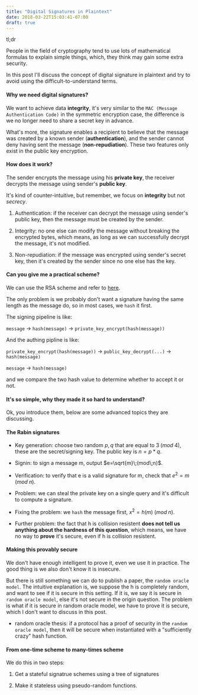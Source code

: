 ```yaml
---
title: "Digital Signatures in Plaintext"
date: 2018-03-22T15:03:41-07:00
draft: true 
---
```


tl;dr

People in the field of cryptography tend to use lots of mathematical formulas to explain simple things, which, they think may gain some extra security.

In this post I'll discuss the concept of digital signature in plaintext and try to avoid using the difficult-to-understand terms.

#### Why we need digital signatures?

We want to achieve data **integrity**, it's very similar to the `MAC (Message Authentication Code)` in the symmetric encryption case, the difference is we no longer need to share a secret key in advance. 

What's more, the signature enables a recipient to believe that the message was created by a known sender (**authentication**), and the sender cannot deny having sent the message (**non-repudiation**). These two features only exist in the public key encryption.


#### How does it work?
The sender encrypts the message using his **private key**, the receiver decrypts the message using sender's **public key**.

It's kind of counter-intuitive, but remember, we focus on **integrity** but not *secrecy*.

1. Authentication: if the receiver can decrypt the message using sender's public key, then the message must be created by the sender.

2. Integrity: no one else can modify the message without breaking the encrypted bytes, which means, as long as we can successfully decrypt the message, it's not modified.

3. Non-repudiation: if the message was encrypted using sender's secret key, then it's created by the sender since no one else has the key.


#### Can you give me a practical scheme?

We can use the RSA scheme and refer to <a href="#how-does-it-work">here</a>.

The only problem is we probably don't want a signature having the same length as the message do, so in most cases, we `hash` it first.

The signing pipeline is like: 

`message` -> `hash(message)` -> `private_key_encrypt(hash(message))`

And the authing pipline is like:

`private_key_encrypt(hash(message))` -> `public_key_decrypt(...)` -> `hash(message)`

`message` -> `hash(message)`

and we compare the two hash value to determine whether to accept it or not.

#### It's so simple, why they made it so hard to understand?
Ok, you introduce them, below are some advanced topics they are discussing.

#### The Rabin signatures

- Key generation: choose two random $p, q$ that are equal to $3\;(mod\;4)$, these are the secret/signing key. The public key is $n=p*q$.

- Signin: to sign a message m, output $e=\sqrt{m}\;(mod\;n)$.

- Verification: to verify that e is a valid signature for m, check that $e^2=m\;(mod\;n)$.

- Problem: we can steal the private key on a single query and it's difficult to compute a signature.

- Fixing the problem: we `hash` the message first, $x^2=h(m)\;(mod\;n)$.

- Further problem: the fact that h is collision resistent **does not tell us anything about the hardness of this question**, which means, we have no way to **prove** it's secure, even if h is collision resistent.

#### Making this provably secure
We don't have enough intelligent to prove it, even we use it in practice. The good thing is we also don't know it is insecure.

But there is still something we can do to publish a paper, the `random oracle model`. The intuitive explanation is, we suppose the h is completely random, and want to see if it is secure in this setting. If it is, we say it is secure in `random oracle model`, else it's not secure in the origin question. The problem is what if it is secure in random oracle model, we have to prove it is secure, which I don't want to discuss in this post.

- random oracle thesis: if a protocol has a proof of security in the `random oracle model`, then it will be secure when instantiated with a "sufficiently crazy" hash function.


#### From one-time scheme to many-times scheme
We do this in two steps:

1. Get a stateful signatrue schemes using a tree of signatures

2. Make it stateless using pseudo-random functions.



<script type="text/x-mathjax-config">
MathJax.Hub.Config({
  tex2jax: {inlineMath: [['$','$'], ['\\(','\\)']]}
});
</script>
<script type="text/javascript" src="https://cdnjs.cloudflare.com/ajax/libs/mathjax/2.7.1/MathJax.js?config=TeX-AMS-MML_HTMLorMML">
</script>
